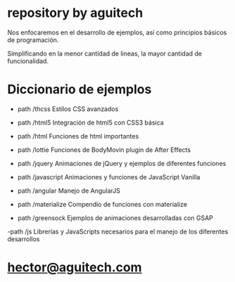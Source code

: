 # repository by aguitech
Nos enfocaremos en el desarrollo de ejemplos,
así como principios básicos de programación.

Simplificando en la menor cantidad de lineas,
la mayor cantidad de funcionalidad.

# Diccionario de ejemplos

- path /thcss
Estilos CSS avanzados

- path /html5
Integración de html5 con CSS3 básica

- path /html
Funciones de html importantes

- path /lottie
Funciones de BodyMovin plugin de After Effects

- path /jquery
Animaciones de jQuery y ejemplos de diferentes funciones

- path /javascript
Animaciones y funciones de JavaScript Vanilla

- path /angular
Manejo de AngularJS

- path /materialize
Compendio de funciones con materialize

- path /greensock
Ejemplos de animaciones desarrolladas con GSAP

-path /js
Librerías y JavaScripts necesarios para el manejo de los diferentes desarrollos

# hector@aguitech.com
